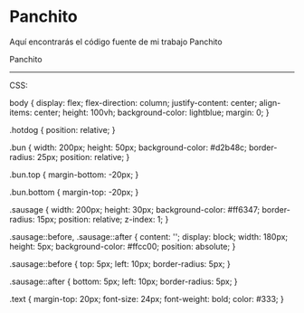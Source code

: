 # Panchito
Aquí encontrarás el código fuente de mi trabajo Panchito
<!DOCTYPE html>
<html lang="en">
<head>
    <meta charset="UTF-8">
    <meta name="viewport" content="width=device-width, initial-scale=1.0">
    <title>Arte CSS: Panchito</title>
    <link rel="stylesheet" href="panchito.css">
</head>
<body>
    <div class="hotdog">
        <div class="bun top"></div>
        <div class="sausage"></div>
        <div class="bun bottom"></div>
    </div>
    <div class="text">Panchito</div>
</body>
</html>

-------------------------------------------------------------------------------------



CSS:


body {
    display: flex;
    flex-direction: column;
    justify-content: center;
    align-items: center;
    height: 100vh;
    background-color: lightblue; 
    margin: 0;
}

.hotdog {
    position: relative;
}

.bun {
    width: 200px;
    height: 50px;
    background-color: #d2b48c; 
    border-radius: 25px; 
    position: relative;
}

.bun.top {
    margin-bottom: -20px; 
}

.bun.bottom {
    margin-top: -20px; 
}

.sausage {
    width: 200px;
    height: 30px;
    background-color: #ff6347; 
    border-radius: 15px; 
    position: relative;
    z-index: 1; 
}


.sausage::before,
.sausage::after {
    content: '';
    display: block;
    width: 180px;
    height: 5px;
    background-color: #ffcc00; 
    position: absolute;
}

.sausage::before {
    top: 5px; 
    left: 10px; 
    border-radius: 5px; 
}

.sausage::after {
    bottom: 5px; 
    left: 10px; 
    border-radius: 5px; 
}

.text {
    margin-top: 20px; 
    font-size: 24px; 
    font-weight: bold;
    color: #333; 
}
